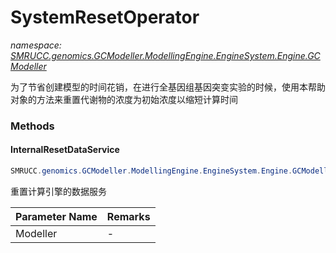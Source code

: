 ﻿# SystemResetOperator
_namespace: [SMRUCC.genomics.GCModeller.ModellingEngine.EngineSystem.Engine.GCModeller](./index.md)_

为了节省创建模型的时间花销，在进行全基因组基因突变实验的时候，使用本帮助对象的方法来重置代谢物的浓度为初始浓度以缩短计算时间



### Methods

#### InternalResetDataService
```csharp
SMRUCC.genomics.GCModeller.ModellingEngine.EngineSystem.Engine.GCModeller.SystemResetOperator.InternalResetDataService(SMRUCC.genomics.GCModeller.ModellingEngine.EngineSystem.Engine.GCModeller)
```
重置计算引擎的数据服务

|Parameter Name|Remarks|
|--------------|-------|
|Modeller|-|



